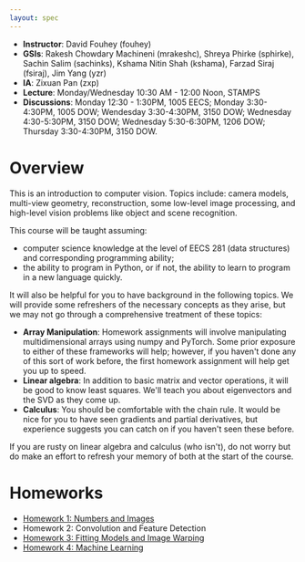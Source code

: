```yaml
---
layout: spec
---
```


- **Instructor**: David Fouhey (fouhey)
- **GSIs**: Rakesh Chowdary Machineni (mrakeshc), Shreya Phirke (sphirke), Sachin Salim (sachinks), Kshama Nitin Shah (kshama), Farzad Siraj (fsiraj), Jim Yang (yzr)
- **IA**: Zixuan Pan (zxp)
- **Lecture**: Monday/Wednesday 10:30 AM - 12:00 Noon, STAMPS
- **Discussions**: Monday 12:30 - 1:30PM, 1005 EECS; Monday 3:30-4:30PM, 1005 DOW; Wendesday 3:30-4:30PM, 3150 DOW; Wednesday 4:30-5:30PM, 3150 DOW; Wednesday 5:30-6:30PM, 1206 DOW; Thursday 3:30-4:30PM, 3150 DOW.

# Overview

This is an introduction to computer vision. Topics include: camera models, multi-view geometry, reconstruction, some low-level image processing, and high-level vision problems like object and scene recognition.

This course will be taught assuming:
- computer science knowledge at the level of EECS 281 (data structures) and corresponding programming ability;
- the ability to program in Python, or if not, the ability to learn to program in a new language quickly.

It will also be helpful for you to have background in the following topics. We will provide some refreshers of the necessary concepts as they arise, but we may not go through a comprehensive treatment of these topics:

- **Array Manipulation**: Homework assignments will involve manipulating multidimensional arrays using numpy and PyTorch. Some prior exposure to either of these frameworks will help; however, if you haven't done any of this sort of work before, the first homework assignment will help get you up to speed.
- **Linear algebra**: In addition to basic matrix and vector operations, it will be good to know least squares. We'll teach you about eigenvectors and the SVD as they come up.
- **Calculus**: You should be comfortable with the chain rule. It would be nice for you to have seen gradients and partial derivatives, but experience suggests you can catch on if you haven't seen these before.

If you are rusty on linear algebra and calculus (who isn't), do not worry but do make an effort to refresh your memory of both at the start of the course.

# Homeworks
- [Homework 1: Numbers and Images]({{site.url}}/hw1)
- Homework 2: Convolution and Feature Detection
- [Homework 3: Fitting Models and Image Warping]({{site.url}}/hw3)
- [Homework 4: Machine Learning]({{site.url}}/hw4)

